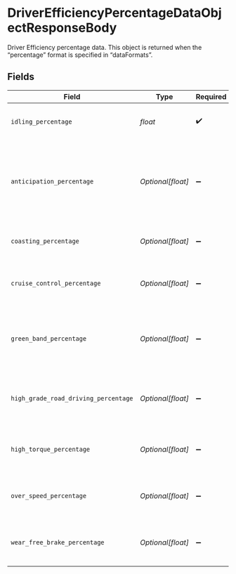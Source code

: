 # DriverEfficiencyPercentageDataObjectResponseBody

Driver Efficiency percentage data. This object is returned when the “percentage” format is specified in “dataFormats”.


## Fields

| Field                                                                               | Type                                                                                | Required                                                                            | Description                                                                         | Example                                                                             |
| ----------------------------------------------------------------------------------- | ----------------------------------------------------------------------------------- | ----------------------------------------------------------------------------------- | ----------------------------------------------------------------------------------- | ----------------------------------------------------------------------------------- |
| `idling_percentage`                                                                 | *float*                                                                             | :heavy_check_mark:                                                                  | Percentage of time a driver is idling.                                              | 12.8                                                                                |
| `anticipation_percentage`                                                           | *Optional[float]*                                                                   | :heavy_minus_sign:                                                                  | Percentage of time a driver is in quickly breaking events vs total breaking events. | 9.5                                                                                 |
| `coasting_percentage`                                                               | *Optional[float]*                                                                   | :heavy_minus_sign:                                                                  | Percentage of time a driver is in coasting.                                         | 45.6                                                                                |
| `cruise_control_percentage`                                                         | *Optional[float]*                                                                   | :heavy_minus_sign:                                                                  | Percentage of time a vehicle is in cruise control.                                  | 45.6                                                                                |
| `green_band_percentage`                                                             | *Optional[float]*                                                                   | :heavy_minus_sign:                                                                  | Percentage of time a driver is driving within the green band.                       | 78.9                                                                                |
| `high_grade_road_driving_percentage`                                                | *Optional[float]*                                                                   | :heavy_minus_sign:                                                                  | Percentage of time a driver is driving on high-grade road.                          | 15.3                                                                                |
| `high_torque_percentage`                                                            | *Optional[float]*                                                                   | :heavy_minus_sign:                                                                  | Percentage of time a driver is driving in high torque.                              | 23.4                                                                                |
| `over_speed_percentage`                                                             | *Optional[float]*                                                                   | :heavy_minus_sign:                                                                  | Percentage of time a driver is in over-speeding.                                    | 5.6                                                                                 |
| `wear_free_brake_percentage`                                                        | *Optional[float]*                                                                   | :heavy_minus_sign:                                                                  | Percentage of time a driver is in wear-free breaking.                               | 88.2                                                                                |
